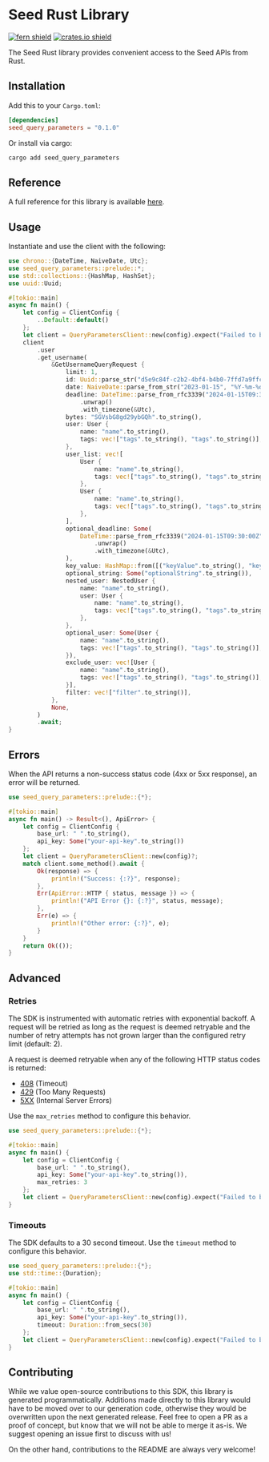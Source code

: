 # Seed Rust Library

[![fern shield](https://img.shields.io/badge/%F0%9F%8C%BF-Built%20with%20Fern-brightgreen)](https://buildwithfern.com?utm_source=github&utm_medium=github&utm_campaign=readme&utm_source=Seed%2FRust)
[![crates.io shield](https://img.shields.io/crates/v/seed_query_parameters)](https://crates.io/crates/seed_query_parameters)

The Seed Rust library provides convenient access to the Seed APIs from Rust.

## Installation

Add this to your `Cargo.toml`:

```toml
[dependencies]
seed_query_parameters = "0.1.0"
```

Or install via cargo:

```sh
cargo add seed_query_parameters
```

## Reference

A full reference for this library is available [here](./reference.md).

## Usage

Instantiate and use the client with the following:

```rust
use chrono::{DateTime, NaiveDate, Utc};
use seed_query_parameters::prelude::*;
use std::collections::{HashMap, HashSet};
use uuid::Uuid;

#[tokio::main]
async fn main() {
    let config = ClientConfig {
        ..Default::default()
    };
    let client = QueryParametersClient::new(config).expect("Failed to build client");
    client
        .user
        .get_username(
            &GetUsernameQueryRequest {
                limit: 1,
                id: Uuid::parse_str("d5e9c84f-c2b2-4bf4-b4b0-7ffd7a9ffc32").unwrap(),
                date: NaiveDate::parse_from_str("2023-01-15", "%Y-%m-%d").unwrap(),
                deadline: DateTime::parse_from_rfc3339("2024-01-15T09:30:00Z")
                    .unwrap()
                    .with_timezone(&Utc),
                bytes: "SGVsbG8gd29ybGQh".to_string(),
                user: User {
                    name: "name".to_string(),
                    tags: vec!["tags".to_string(), "tags".to_string()],
                },
                user_list: vec![
                    User {
                        name: "name".to_string(),
                        tags: vec!["tags".to_string(), "tags".to_string()],
                    },
                    User {
                        name: "name".to_string(),
                        tags: vec!["tags".to_string(), "tags".to_string()],
                    },
                ],
                optional_deadline: Some(
                    DateTime::parse_from_rfc3339("2024-01-15T09:30:00Z")
                        .unwrap()
                        .with_timezone(&Utc),
                ),
                key_value: HashMap::from([("keyValue".to_string(), "keyValue".to_string())]),
                optional_string: Some("optionalString".to_string()),
                nested_user: NestedUser {
                    name: "name".to_string(),
                    user: User {
                        name: "name".to_string(),
                        tags: vec!["tags".to_string(), "tags".to_string()],
                    },
                },
                optional_user: Some(User {
                    name: "name".to_string(),
                    tags: vec!["tags".to_string(), "tags".to_string()],
                }),
                exclude_user: vec![User {
                    name: "name".to_string(),
                    tags: vec!["tags".to_string(), "tags".to_string()],
                }],
                filter: vec!["filter".to_string()],
            },
            None,
        )
        .await;
}
```

## Errors

When the API returns a non-success status code (4xx or 5xx response), an error will be returned.

```rust
use seed_query_parameters::prelude::{*};

#[tokio::main]
async fn main() -> Result<(), ApiError> {
    let config = ClientConfig {
        base_url: " ".to_string(),
        api_key: Some("your-api-key".to_string())
    };
    let client = QueryParametersClient::new(config)?;
    match client.some_method().await {
        Ok(response) => {
            println!("Success: {:?}", response);
        },
        Err(ApiError::HTTP { status, message }) => {
            println!("API Error {}: {:?}", status, message);
        },
        Err(e) => {
            println!("Other error: {:?}", e);
        }
    }
    return Ok(());
}
```

## Advanced

### Retries

The SDK is instrumented with automatic retries with exponential backoff. A request will be retried as long
as the request is deemed retryable and the number of retry attempts has not grown larger than the configured
retry limit (default: 2).

A request is deemed retryable when any of the following HTTP status codes is returned:

- [408](https://developer.mozilla.org/en-US/docs/Web/HTTP/Status/408) (Timeout)
- [429](https://developer.mozilla.org/en-US/docs/Web/HTTP/Status/429) (Too Many Requests)
- [5XX](https://developer.mozilla.org/en-US/docs/Web/HTTP/Status/500) (Internal Server Errors)

Use the `max_retries` method to configure this behavior.

```rust
use seed_query_parameters::prelude::{*};

#[tokio::main]
async fn main() {
    let config = ClientConfig {
        base_url: " ".to_string(),
        api_key: Some("your-api-key".to_string()),
        max_retries: 3
    };
    let client = QueryParametersClient::new(config).expect("Failed to build client");
}
```

### Timeouts

The SDK defaults to a 30 second timeout. Use the `timeout` method to configure this behavior.

```rust
use seed_query_parameters::prelude::{*};
use std::time::{Duration};

#[tokio::main]
async fn main() {
    let config = ClientConfig {
        base_url: " ".to_string(),
        api_key: Some("your-api-key".to_string()),
        timeout: Duration::from_secs(30)
    };
    let client = QueryParametersClient::new(config).expect("Failed to build client");
}
```

## Contributing

While we value open-source contributions to this SDK, this library is generated programmatically.
Additions made directly to this library would have to be moved over to our generation code,
otherwise they would be overwritten upon the next generated release. Feel free to open a PR as
a proof of concept, but know that we will not be able to merge it as-is. We suggest opening
an issue first to discuss with us!

On the other hand, contributions to the README are always very welcome!